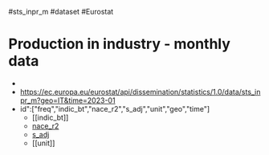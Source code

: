 #sts_inpr_m #dataset #Eurostat
# Production in industry - monthly data

- 
- https://ec.europa.eu/eurostat/api/dissemination/statistics/1.0/data/sts_inpr_m?geo=IT&time=2023-01
- id":["freq","indic_bt","nace_r2","s_adj","unit","geo","time"]
	- [[indic_bt]]
	- [nace_r2](nace_r2.md)
	- [s_adj](s_adj.md)
	-  [[unit]]

